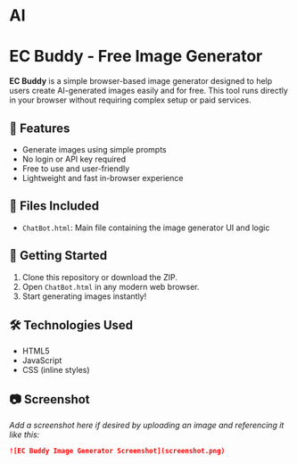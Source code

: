 # AI
# EC Buddy - Free Image Generator

**EC Buddy** is a simple browser-based image generator designed to help users create AI-generated images easily and for free. This tool runs directly in your browser without requiring complex setup or paid services.

## 🌟 Features

- Generate images using simple prompts
- No login or API key required
- Free to use and user-friendly
- Lightweight and fast in-browser experience

## 📁 Files Included

- `ChatBot.html`: Main file containing the image generator UI and logic

## 🚀 Getting Started

1. Clone this repository or download the ZIP.
2. Open `ChatBot.html` in any modern web browser.
3. Start generating images instantly!

## 🛠️ Technologies Used

- HTML5
- JavaScript
- CSS (inline styles)

## 📷 Screenshot

_Add a screenshot here if desired by uploading an image and referencing it like this:_

```markdown
![EC Buddy Image Generator Screenshot](screenshot.png)
